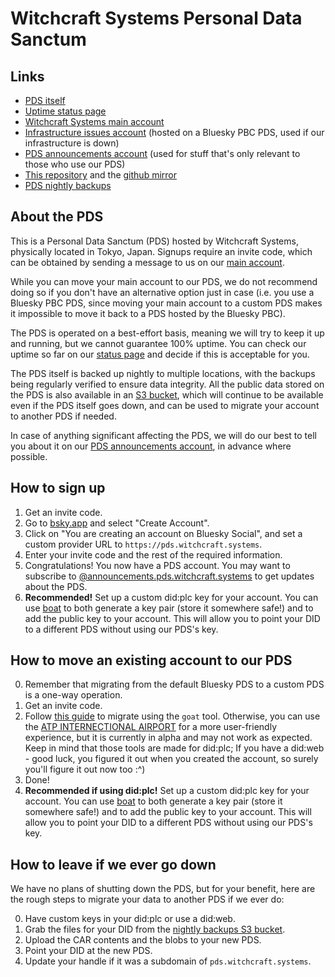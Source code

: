 # Witchcraft Systems Personal Data Sanctum

## Links

- [PDS itself](https://pds.witchcraft.systems)
- [Uptime status page](https://stats.uptimerobot.com/7Xeatuzb2h)
- [Witchcraft Systems main account](https://deer.social/profile/did:web:witchcraft.systems)
- [Infrastructure issues account](https://deer.social/profile/did:plc:ebwglxznjtpxr4ybttbpbwjw) (hosted on a Bluesky PBC PDS, used if our infrastructure is down)
- [PDS announcements account](https://deer.social/profile/announcements.pds.witchcraft.systems) (used for stuff that's only relevant to those who use our PDS)
- [This repository](https://git.witchcraft.systems/scientific-witchery/pds-starter-pack) and the [github mirror](https://github.com/witchcraft-systems/pds-starter-pack)
- [PDS nightly backups](https://link.storjshare.io/s/jufla747mctifdglkggg2jqhvddq/pds-witchcraft-systems/backups/)

## About the PDS

This is a Personal Data Sanctum (PDS) hosted by Witchcraft Systems, physically located in Tokyo, Japan. Signups require an invite code, which can be obtained by sending a message to us on our [main account](https://deer.social/profile/did:web:witchcraft.systems).

While you can move your main account to our PDS, we do not recommend doing so if you don't have an alternative option just in case (i.e. you use a Bluesky PBC PDS, since moving your main account to a custom PDS makes it impossible to move it back to a PDS hosted by the Bluesky PBC).

The PDS is operated on a best-effort basis, meaning we will try to keep it up and running, but we cannot guarantee 100% uptime. You can check our uptime so far on our [status page](https://stats.uptimerobot.com/7Xeatuzb2h) and decide if this is acceptable for you.

The PDS itself is backed up nightly to multiple locations, with the backups being regularly verified to ensure data integrity. All the public data stored on the PDS is also available in an [S3 bucket](https://link.storjshare.io/s/jufla747mctifdglkggg2jqhvddq/pds-witchcraft-systems/backups/), which will continue to be available even if the PDS itself goes down, and can be used to migrate your account to another PDS if needed.

In case of anything significant affecting the PDS, we will do our best to tell you about it on our [PDS announcements account](https://pds.witchcraft.systems/profile/), in advance where possible.

## How to sign up

1. Get an invite code.
2. Go to [bsky.app](https://bsky.app) and select "Create Account".
3. Click on "You are creating an account on Bluesky Social", and set a custom provider URL to `https://pds.witchcraft.systems`.
4. Enter your invite code and the rest of the required information.
5. Congratulations! You now have a PDS account. You may want to subscribe to [@announcements.pds.witchcraft.systems](https://deer.social/profile/announcements.pds.witchcraft.systems) to get updates about the PDS.
6. **Recommended!** Set up a custom did:plc key for your account. You can use [boat](https://boat.kelinci.net/) to both generate a key pair (store it somewhere safe!) and to add the public key to your account. This will allow you to point your DID to a different PDS without using our PDS's key.

## How to move an existing account to our PDS

0. Remember that migrating from the default Bluesky PDS to a custom PDS is a one-way operation.
1. Get an invite code.
2. Follow [this guide](https://whtwnd.com/bnewbold.net/entries/Migrating%20PDS%20Account%20with%20%60goat%60) to migrate using the `goat` tool. Otherwise, you can use the [ATP INTERNECTIONAL AIRPORT](https://atpairport.com/) for a more user-friendly experience, but it is currently in alpha and may not work as expected. Keep in mind that those tools are made for did:plc; If you have a did:web - good luck, you figured it out when you created the account, so surely you'll figure it out now too :^)
3. Done!
4. **Recommended if using did:plc!** Set up a custom did:plc key for your account. You can use [boat](https://boat.kelinci.net/) to both generate a key pair (store it somewhere safe!) and to add the public key to your account. This will allow you to point your DID to a different PDS without using our PDS's key.

## How to leave if we ever go down

We have no plans of shutting down the PDS, but for your benefit, here are the rough steps to migrate your data to another PDS if we ever do:

0. Have custom keys in your did:plc or use a did:web.
1. Grab the files for your DID from the [nightly backups S3 bucket](https://link.storjshare.io/s/jufla747mctifdglkggg2jqhvddq/pds-witchcraft-systems/backups/).
2. Upload the CAR contents and the blobs to your new PDS.
3. Point your DID at the new PDS.
4. Update your handle if it was a subdomain of `pds.witchcraft.systems`.
